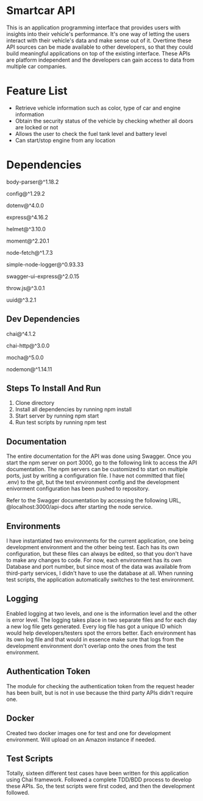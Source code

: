 # Smartcar API

This is an application programming interface that provides users with insights into their vehicle's performance. It's one way of letting the users interact with their vehicle's data and make sense out of it. Overtime these API sources can be made available to other developers, so that they could build meaningful applications on top of the existing interface. These APIs are platform independent and the developers can gain access to data from multiple car companies.

# Feature List

 - Retrieve vehicle information such as color, type of car and engine information
 - Obtain the security status of the vehicle by checking whether all doors are locked or not
 - Allows the user to check the fuel tank level and battery level
 - Can start/stop engine from any location
 
# Dependencies
body-parser@^1.18.2

config@^1.29.2

dotenv@^4.0.0

express@^4.16.2

helmet@^3.10.0

moment@^2.20.1

node-fetch@^1.7.3

simple-node-logger@^0.93.33

swagger-ui-express@^2.0.15

throw.js@^3.0.1

uuid@^3.2.1

## Dev Dependencies

chai@^4.1.2

chai-http@^3.0.0

mocha@^5.0.0

nodemon@^1.14.11

## Steps To Install And Run

 1. Clone directory
 2. Install all dependencies by running npm install
 3. Start server by running npm start
 4. Run test scripts by running npm test

## Documentation

The entire documentation for the API was done using Swagger. Once you start the npm server on port 3000, go to the following link to access the API documentation. The npm servers can be customized to start on multiple ports, just by writing a configuration file. I have not committed that file( .env) to the git, but the test environment config and the development enivorment configuration has been pushed to repository.

Refer to the Swagger  documentation by accessing the following URL, @localhost:3000/api-docs after starting the node service.

## Environments

I have instantiated two environments for the current application, one being development environment and the other being test. Each has its own configuration, but these files can always be edited, so that you don't have to make any changes to code. For now, each environment has its own Database and port number, but since most of the data was available from third-party services, I didn't have to use the database at all. When running test scripts, the application automatically switches to the test environment.

## Logging

Enabled logging at two levels, and one is the information level and the other is error level. The logging takes  place in two separate files and for each day a new log file gets generated. Every log file has got a unique ID which would help developers/testers spot the errors better. Each environment has its own log file and that would in essence make sure that logs from the development environment don't overlap onto the ones from the test environment.

## Authentication Token

The module for checking the authentication token from the request header has been built, but is not in use because the third party APIs didn't require one.

## Docker

Created two docker images one for test and one for development environment. Will upload on an Amazon instance if needed.

## Test Scripts

Totally, sixteen different test cases have been written for this application using Chai framework. Followed a complete TDD/BDD process to develop these APIs. So, the test scripts were first coded, and then the development followed.


